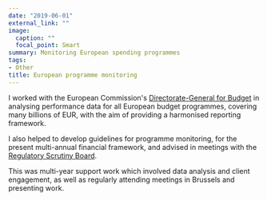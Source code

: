 ```yaml
---
date: "2019-06-01"
external_link: ""
image:
  caption: ""
  focal_point: Smart
summary: Monitoring European spending programmes
tags:
- Other
title: European programme monitoring
---
```


I worked with the European Commission's [Directorate-General for Budget](https://ec.europa.eu/info/departments/budget_en) in analysing performance data for all European budget programmes, covering many billions of EUR, with the aim of providing a harmonised reporting framework.

I also helped to develop guidelines for programme monitoring, for the present multi-annual financial framework, and advised in meetings with the [Regulatory Scrutiny Board](https://ec.europa.eu/info/law/law-making-process/regulatory-scrutiny-board_en).

This was multi-year support work which involved data analysis and client engagement, as well as regularly attending meetings in Brussels and presenting work.
